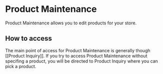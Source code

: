 # Product Maintenance
Product Maintenance allows you to edit products for your store.

## How to access
The main point of access for Product Maintenance is generally though [[Product Inquiry]]. If you try to access Product Maintenance without specifing a product, you will be directed to Product Inquiry where you can pick a product.
